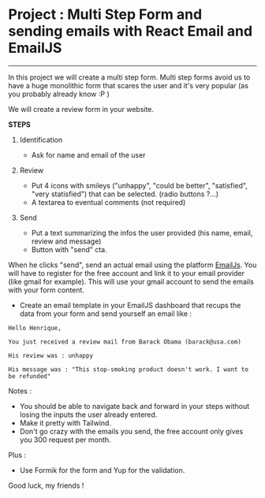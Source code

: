 # Project : Multi Step Form and sending emails with React Email and EmailJS

---

In this project we will create a multi step form. Multi step forms avoid us to have a huge monolithic form that scares the user and it's very popular (as you probably already know :P )

We will create a review form in your website.

**STEPS**

1. Identification

   - Ask for name and email of the user

2. Review

   - Put 4 icons with smileys ("unhappy", "could be better", "satisfied", "very statisfied") that can be selected. (radio buttons ?...)
   - A textarea to eventual comments (not required)

3. Send
   - Put a text summarizing the infos the user provided (his name, email, review and message)
   - Button with "send" cta.

When he clicks "send", send an actual email using the platform [EmailJs](https://www.emailjs.com/). You will have to register for the free account and link it to your email provider (like gmail for example). This will use your gmail account to send the emails with your form content.

- Create an email template in your EmailJS dashboard that recups the data from your form and send yourself an email like :

```
Hello Henrique,

You just received a review mail from Barack Obama (barack@usa.com)

His review was : unhappy

His message was : "This stop-smoking product doesn't work. I want to be refunded"
```

Notes :

- You should be able to navigate back and forward in your steps without losing the inputs the user already entered.
- Make it pretty with Tailwind.
- Don't go crazy with the emails you send, the free account only gives you 300 request per month.

Plus :

- Use Formik for the form and Yup for the validation.

Good luck, my friends !
